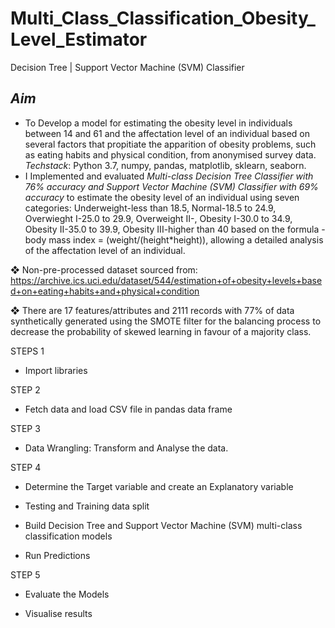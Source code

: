 # Multi_Class_Classification_Obesity_Level_Estimator
Decision Tree | Support Vector Machine (SVM) Classifier

<h2> <i>Aim</i> </h2>		
<ul>
<li> To Develop a model for estimating the obesity level in individuals between 14 and 61 and the affectation level of an individual based on several factors that propitiate the apparition of obesity problems, such as eating habits and physical condition, from anonymised survey data.
<i>Techstack</i>: Python 3.7, numpy, pandas, matplotlib, sklearn, seaborn. </li>
<li> I Implemented and evaluated <i> Multi-class Decision Tree Classifier with 76% accuracy and Support Vector Machine (SVM) Classifier with 69% accuracy </i> to estimate the obesity level of an individual using seven categories: Underweight-less than 18.5, Normal-18.5 to 24.9, Overwieght I-25.0 to 29.9, Overweight II-, Obesity I-30.0 to 34.9, Obesity II-35.0 to 39.9, Obesity III-higher than 40 based on the formula - body mass index = (weight/(height*height)), allowing a detailed analysis of the affectation level of an individual. </li>
</ul>

❖ Non-pre-processed dataset sourced from:
https://archive.ics.uci.edu/dataset/544/estimation+of+obesity+levels+based+on+eating+habits+and+physical+condition

❖ There are 17 features/attributes and 2111 records with 77% of data synthetically generated using the SMOTE filter for the balancing process to decrease the probability of skewed learning in favour of a majority class.

STEPS 1
<ul><li>Import libraries</li></ul>
STEP 2
<ul><li>Fetch data and load CSV file in pandas data frame</li></ul>
STEP 3
<ul><li>Data Wrangling: Transform and Analyse the data.</li></ul>
STEP 4
<ul><li>Determine the Target variable and create an Explanatory variable</li></ul>
<ul><li>Testing and Training data split</li></ul>
<ul><li>Build Decision Tree and Support Vector Machine (SVM) multi-class classification models</li></ul>
<ul><li>Run Predictions</li></ul>
STEP 5
<ul><li>Evaluate the Models</li></ul>
<ul><li>Visualise results</li></ul>
